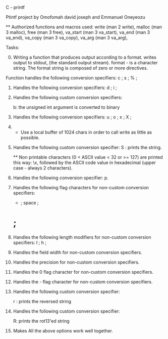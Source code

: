 C - printf

Ptintf project by Omofomah david joseph and Emmanuel Oneyeozu

** Authorized functions and macros used:
	write (man 2 write),
	malloc (man 3 malloc),
	free (man 3 free),
	va_start (man 3 va_start),
	va_end (man 3 va_end),
	va_copy (man 3 va_copy),
	va_arg (man 3 va_arg),

Tasks:

0. Writing a function that produces output according to a format.
	writes output to stdout, (the standard output stream).
	format - is a character string. The format string is composed of zero or more directives.


Function handles the following conversion specifiers:
	c ;
	s ;
	% ;

1. Handles the following conversion specifiers:
	d ;
	i ;

2. Handles the following custom conversion specifiers:

	b: the unsigned int argument is converted to binary

3. Handles the following conversion specifiers:
	u ;
	o ;
	x ;
	X ;

4. * Use a local buffer of 1024 chars in order to call write as little as possible.

5. Handles the following custom conversion specifier:
	S : prints the string.
	
	** Non printable characters (0 < ASCII value < 32 or >= 127) are printed this way: \x, followed by the ASCII code value in hexadecimal (upper case - always 2 characters).


6. Handles the following conversion specifier: p.


7. Handles the following flag characters for non-custom conversion specifiers:
	+ ;
	space ;
	# ;

8. Handles the following length modifiers for non-custom conversion specifiers:
	l ;
	h ;

9. Handles the field width for non-custom conversion specifiers.


10. Handles the precision for non-custom conversion specifiers.


11. Handles the 0 flag character for non-custom conversion specifiers.


12. Handles the - flag character for non-custom conversion specifiers.

13. Handles the following custom conversion specifier:

	r : prints the reversed string

14. Handles the following custom conversion specifier:
      
	R: prints the rot13'ed string


15. Makes All the above options work well together.

